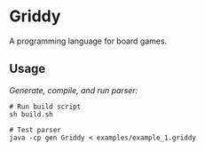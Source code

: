 # Griddy

A programming language for board games.

## Usage

*Generate, compile, and run parser:*

```shell
# Run build script
sh build.sh

# Test parser
java -cp gen Griddy < examples/example_1.griddy
```
